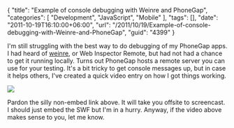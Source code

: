 {
	"title": "Example of console debugging with Weinre and PhoneGap",
	"categories": [
		"Development",
		"JavaScript",
		"Mobile"
	],
	"tags": [],
	"date": "2011-10-19T16:10:00+06:00",
	"url": "/2011/10/19/Example-of-console-debugging-with-Weinre-and-PhoneGap",
	"guid": "4399"
}

I'm still struggling with the best way to do debugging of my PhoneGap apps. I had heard of <a href="http://phonegap.github.com/weinre/">weinre</a>, or Web Inspector Remote, but had not had a chance to get it running locally. Turns out PhoneGap hosts a remote server you can use for your testing. It's a bit tricky to get console messages up, but in case it helps others, I've created a quick video entry on how I got things working.


<a href="http://screencast.com/t/T7pAY0S4Gq68"><img src="http://static.raymondcamden.com/images/ScreenClip204.png" /></a>

Pardon the silly non-embed link above. It will take you offsite to screencast. I should just embed the SWF but I'm in a hurry. Anyway, if the video above makes sense to you, let me know.